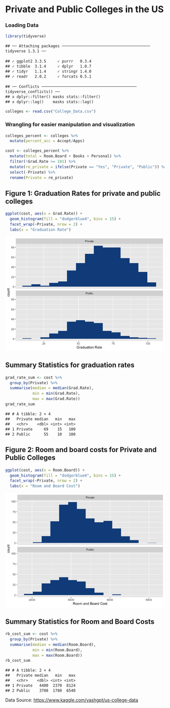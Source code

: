 Private and Public Colleges in the US
================

### Loading Data

``` r
library(tidyverse)
```

    ## ── Attaching packages ─────────────────────────────────────── tidyverse 1.3.1 ──

    ## ✓ ggplot2 3.3.5     ✓ purrr   0.3.4
    ## ✓ tibble  3.1.4     ✓ dplyr   1.0.7
    ## ✓ tidyr   1.1.4     ✓ stringr 1.4.0
    ## ✓ readr   2.0.2     ✓ forcats 0.5.1

    ## ── Conflicts ────────────────────────────────────────── tidyverse_conflicts() ──
    ## x dplyr::filter() masks stats::filter()
    ## x dplyr::lag()    masks stats::lag()

``` r
colleges <- read.csv("College_Data.csv")
```

### Wrangling for easier manipulation and visualization

``` r
colleges_percent <- colleges %>%
  mutate(percent_acc = Accept/Apps)
```

``` r
cost <- colleges_percent %>%
  mutate(total = Room.Board + Books + Personal) %>%
  filter(!Grad.Rate >= 101) %>%
  mutate(re_private = ifelse(Private == "Yes", "Private", "Public")) %>%
  select(-Private) %>%
  rename(Private = re_private)
```

Figure 1: Graduation Rates for private and public colleges
----------------------------------------------------------

``` r
ggplot(cost, aes(x = Grad.Rate)) +
  geom_histogram(fill = "dodgerblue4", bins = 15) +
  facet_wrap(~Private, nrow = 2) +
  labs(x = "Graduation Rate")
```

![](README_files/figure-markdown_github/unnamed-chunk-4-1.png)

Summary Statistics for graduation rates
---------------------------------------

``` r
grad_rate_sum <- cost %>%
  group_by(Private) %>%
  summarise(median = median(Grad.Rate),
            min = min(Grad.Rate),
            max = max(Grad.Rate))
grad_rate_sum
```

    ## # A tibble: 2 × 4
    ##   Private median   min   max
    ##   <chr>    <dbl> <int> <int>
    ## 1 Private     69    15   100
    ## 2 Public      55    10   100

Figure 2: Room and board costs for Private and Public Colleges
--------------------------------------------------------------

``` r
ggplot(cost, aes(x = Room.Board)) +
  geom_histogram(fill = "dodgerblue4", bins = 15) +
  facet_wrap(~Private, nrow = 2) +
  labs(x = "Room and Board Cost")
```

![](README_files/figure-markdown_github/unnamed-chunk-6-1.png)

Summary Statistics for Room and Board Costs
-------------------------------------------

``` r
rb_cost_sum <- cost %>%
  group_by(Private) %>%
  summarise(median = median(Room.Board),
            min = min(Room.Board),
            max = max(Room.Board))
rb_cost_sum
```

    ## # A tibble: 2 × 4
    ##   Private median   min   max
    ##   <chr>    <dbl> <int> <int>
    ## 1 Private   4400  2370  8124
    ## 2 Public    3708  1780  6540

Data Source: <https://www.kaggle.com/yashgpt/us-college-data>
